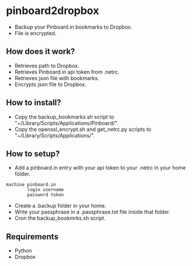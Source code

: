 pinboard2dropbox
================

* Backup your Pinboard.in bookmarks to Dropbox.
* File is encrypted.

## How does it work?

* Retrieves path to Dropbox.
* Retrieves Pinboard.in api token from .netrc.
* Retrieves json file with bookmarks.
* Encrypts json file to Dropbox.

## How to install?

* Copy the backup_bookmarks.sh script to "~/Library/Scripts/Applications/Pinboard/".
* Copy the openssl_encrypt.sh and get_netrc.py scripts to "~/Library/Scripts/Applications/".

## How to setup?

* Add a pinboard.in entry with your api token to your .netrc in your home folder.
```
machine pinboard.in
        login username
        password token
```
* Create a .backup folder in your home.
* Write your passphrase in a .passphrase.txt file inside that folder.
* Cron the backup_bookmrks.sh script.

## Requirements

* Python
* Dropbox